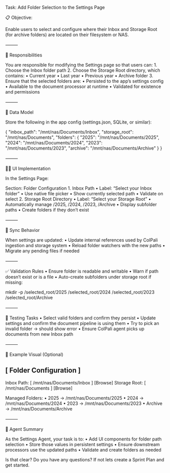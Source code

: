 Task: Add Folder Selection to the Settings Page

📋 Objective:

Enable users to select and configure where their Inbox and Storage Root (for archive folders) are located on their filesystem or NAS.

⸻

🧠 Responsibilities

You are responsible for modifying the Settings page so that users can:
	1.	Choose the Inbox folder path
	2.	Choose the Storage Root directory, which contains:
	•	Current year
	•	Last year
	•	Previous year
	•	Archive folder
	3.	Ensure that the selected folders are:
	•	Persisted to the app’s settings config
	•	Available to the document processor at runtime
	•	Validated for existence and permissions

⸻

🧩 Data Model

Store the following in the app config (settings.json, SQLite, or similar):

{
  "inbox_path": "/mnt/nas/Documents/Inbox",
  "storage_root": "/mnt/nas/Documents",
  "folders": {
    "2025": "/mnt/nas/Documents/2025",
    "2024": "/mnt/nas/Documents/2024",
    "2023": "/mnt/nas/Documents/2023",
    "archive": "/mnt/nas/Documents/Archive"
  }
}


⸻

🧑‍🎨 UI Implementation

In the Settings Page:

Section: Folder Configuration
	1.	Inbox Path
	•	Label: “Select your Inbox folder”
	•	Use native file picker
	•	Show currently selected path
	•	Validate on select
	2.	Storage Root Directory
	•	Label: “Select your Storage Root”
	•	Automatically manage /2025, /2024, /2023, /Archive
	•	Display subfolder paths
	•	Create folders if they don’t exist

⸻

🔄 Sync Behavior

When settings are updated:
	•	Update internal references used by ColPali ingestion and storage system
	•	Reload folder watchers with the new paths
	•	Migrate any pending files if needed

⸻

✅ Validation Rules
	•	Ensure folder is readable and writable
	•	Warn if path doesn’t exist or is a file
	•	Auto-create subfolders under storage root if missing:

mkdir -p /selected_root/2025 /selected_root/2024 /selected_root/2023 /selected_root/Archive



⸻

🧪 Testing Tasks
	•	Select valid folders and confirm they persist
	•	Update settings and confirm the document pipeline is using them
	•	Try to pick an invalid folder → should show error
	•	Ensure ColPali agent picks up documents from new Inbox path

⸻

📎 Example Visual (Optional)

[ Folder Configuration ]
----------------------------
Inbox Path:       [ /mnt/nas/Documents/Inbox      ]  [Browse]
Storage Root:     [ /mnt/nas/Documents            ]  [Browse]

Managed Folders:
• 2025       → /mnt/nas/Documents/2025
• 2024       → /mnt/nas/Documents/2024
• 2023       → /mnt/nas/Documents/2023
• Archive    → /mnt/nas/Documents/Archive


⸻

🤖 Agent Summary

As the Settings Agent, your task is to:
	•	Add UI components for folder path selection
	•	Store those values in persistent settings
	•	Ensure downstream processors use the updated paths
	•	Validate and create folders as needed

Is that clear? Do you have any questions? If not lets create a Sprint Plan and get started.
